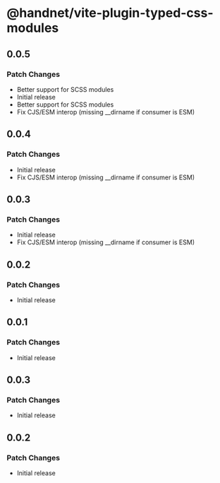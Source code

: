 # @handnet/vite-plugin-typed-css-modules

## 0.0.5

### Patch Changes

- Better support for SCSS modules
- Initial release
- Better support for SCSS modules
- Fix CJS/ESM interop (missing \_\_dirname if consumer is ESM)

## 0.0.4

### Patch Changes

- Initial release
- Fix CJS/ESM interop (missing \_\_dirname if consumer is ESM)

## 0.0.3

### Patch Changes

- Initial release
- Fix CJS/ESM interop (missing \_\_dirname if consumer is ESM)

## 0.0.2

### Patch Changes

- Initial release

## 0.0.1

### Patch Changes

- Initial release

## 0.0.3

### Patch Changes

- Initial release

## 0.0.2

### Patch Changes

- Initial release
